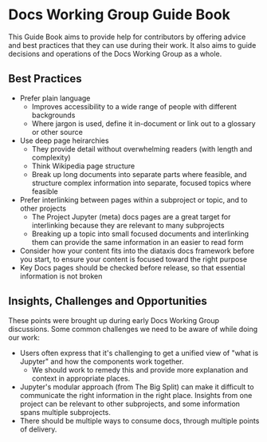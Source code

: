 # Docs Working Group Guide Book

This Guide Book aims to provide help for contributors by offering advice and best practices that they can use during their work. It also aims to guide decisions and operations of the Docs Working Group as a whole.

## Best Practices

- Prefer plain language
    - Improves accessibility to a wide range of people with different backgrounds
    - Where jargon is used, define it in-document or link out to a glossary or other source
- Use deep page heirarchies
    - They provide detail without overwhelming readers (with length and complexity)
    - Think Wikipedia page structure
    - Break up long documents into separate parts where feasible, and structure complex information into separate, focused topics where feasible
- Prefer interlinking between pages within a subproject or topic, and to other projects
    - The Project Jupyter (meta) docs pages are a great target for interlinking because they are relevant to many subprojects
    - Breaking up a topic into small focused documents and interlinking them can provide the same information in an easier to read form
- Consider how your content fits into the diataxis docs framework before you start, to ensure your content is focused toward the right purpose
- Key Docs pages should be checked before release, so that essential information is not broken

## Insights, Challenges and Opportunities

These points were brought up during early Docs Working Group discussions. Some common challenges we need to be aware of while doing our work:

- Users often express that it's challenging to get a unified view of "what is Jupyter" and how the components work together.
    - We should work to remedy this and provide more explanation and context in appropriate places.
- Jupyter's modular approach (from The Big Split) can make it difficult to communicate the right information in the right place. Insights from one project can be relevant to other subprojects, and some information spans multiple subprojects.
- There should be multiple ways to consume docs, through multiple points of delivery.
